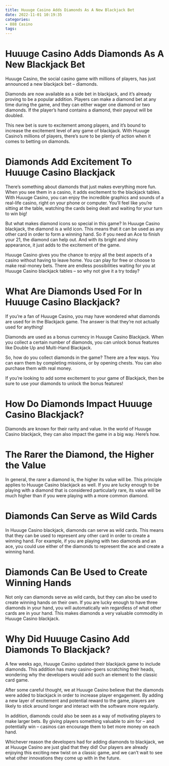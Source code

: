 ```yaml
---
title: Huuuge Casino Adds Diamonds As A New Blackjack Bet
date: 2022-11-01 10:19:35
categories:
- 888 Casino
tags:
---
```



#  Huuuge Casino Adds Diamonds As A New Blackjack Bet

Huuuge Casino, the social casino game with millions of players, has just announced a new blackjack bet – diamonds.

Diamonds are now available as a side bet in blackjack, and it’s already proving to be a popular addition. Players can make a diamond bet at any time during the game, and they can either wager one diamond or two diamonds. If the player’s hand contains a diamond, their payout will be doubled.

This new bet is sure to excitement among players, and it’s bound to increase the excitement level of any game of blackjack. With Huuuge Casino’s millions of players, there’s sure to be plenty of action when it comes to betting on diamonds.

#  Diamonds Add Excitement To Huuuge Casino Blackjack 

There’s something about diamonds that just makes everything more fun. When you see them in a casino, it adds excitement to the blackjack tables. With Huuuge Casino, you can enjoy the incredible graphics and sounds of a real-life casino, right on your phone or computer. You’ll feel like you’re sitting at the table, watching the cards being dealt and waiting for your turn to win big!

But what makes diamond icons so special in this game? In Huuuge Casino blackjack, the diamond is a wild icon. This means that it can be used as any other card in order to form a winning hand. So if you need an Ace to finish your 21, the diamond can help out. And with its bright and shiny appearance, it just adds to the excitement of the game.

Huuuge Casino gives you the chance to enjoy all the best aspects of a casino without having to leave home. You can play for free or choose to make real-money bets. There are endless possibilities waiting for you at Huuuge Casino blackjack tables – so why not give it a try today?

#  What Are Diamonds Used For In Huuuge Casino Blackjack? 

If you’re a fan of Huuuge Casino, you may have wondered what diamonds are used for in the Blackjack game. The answer is that they’re not actually used for anything!

 Diamonds are used as a bonus currency in Huuuge Casino Blackjack. When you collect a certain number of diamonds, you can unlock bonus features like Double Up and Multi-Hand Blackjack.

So, how do you collect diamonds in the game? There are a few ways. You can earn them by completing missions, or by opening chests. You can also purchase them with real money.

If you’re looking to add some excitement to your game of Blackjack, then be sure to use your diamonds to unlock the bonus features!

#  How Do Diamonds Impact Huuuge Casino Blackjack? 

Diamonds are known for their rarity and value. In the world of Huuuge Casino blackjack, they can also impact the game in a big way. Here’s how.

# The Rarer the Diamond, the Higher the Value

In general, the rarer a diamond is, the higher its value will be. This principle applies to Huuuge Casino blackjack as well. If you are lucky enough to be playing with a diamond that is considered particularly rare, its value will be much higher than if you were playing with a more common diamond.

# Diamonds Can Serve as Wild Cards

In Huuuge Casino blackjack, diamonds can serve as wild cards. This means that they can be used to represent any other card in order to create a winning hand. For example, if you are playing with two diamonds and an ace, you could use either of the diamonds to represent the ace and create a winning hand.

# Diamonds Can Be Used to Create Winning Hands

Not only can diamonds serve as wild cards, but they can also be used to create winning hands on their own. If you are lucky enough to have three diamonds in your hand, you will automatically win regardless of what other cards are in your hand. This makes diamonds a very valuable commodity in Huuuge Casino blackjack.

#  Why Did Huuuge Casino Add Diamonds To Blackjack?

A few weeks ago, Huuuge Casino updated their blackjack game to include diamonds. This addition has many casino-goers scratching their heads, wondering why the developers would add such an element to the classic card game.

After some careful thought, we at Huuuge Casino believe that the diamonds were added to blackjack in order to increase player engagement. By adding a new layer of excitement and potential reward to the game, players are likely to stick around longer and interact with the software more regularly.

In addition, diamonds could also be seen as a way of motivating players to make larger bets. By giving players something valuable to aim for – and potentially win – casinos can encourage them to bet more money on each hand.

Whichever reason the developers had for adding diamonds to blackjack, we at Huuuge Casino are just glad that they did! Our players are already enjoying this exciting new twist on a classic game, and we can’t wait to see what other innovations they come up with in the future.